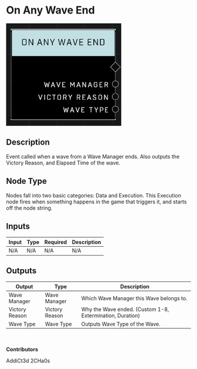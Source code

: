 # On Any Wave End
![alt text](../../../.gitbook/assets/on-any-wave-end.png)

## Description
Event called when a wave from a Wave Manager ends. Also outputs the Victory Reason, and Elapsed Time of the wave.

## Node Type
Nodes fall into two basic categories: Data and Execution. This Execution node fires when something happens in the game that triggers it, and starts off the node string.

## Inputs
| Input | Type | Required | Description |
|------------------|------------------|----------|--------------------------------------------------------------|
| N/A | N/A | N/A | N/A |

## Outputs
| Output | Type | Description |
|------------------|------------------|--------------------------------------------------------------|
| Wave Manager | Wave Manager | Which Wave Manager this Wave belongs to. |
| Victory Reason | Victory Reason | Why the Wave ended. (Custom 1-8, Extermination, Duration) |
| Wave Type | Wave Type | Outputs Wave Type of the Wave. |

\
\
**Contributors**

AddiCt3d 2CHa0s